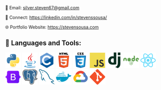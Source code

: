 📧 Email: silver.steven67@gmail.com

👯 Connect: https://linkedin.com/in/stevenssousa/

🌐 Portfolio Website: https://stevensousa.com


## 🧰 Languages and Tools:


<p align = "left">

<img src = "https://github.com/devicons/devicon/blob/master/icons/python/python-original.svg" width="50" height="50"/>
<img src = "https://github.com/devicons/devicon/blob/master/icons/java/java-original.svg" width="50" height="50"/>
<img src = "https://github.com/devicons/devicon/blob/master/icons/c/c-original.svg" width="50" height="50"/>
<img src = "https://github.com/devicons/devicon/blob/master/icons/html5/html5-original-wordmark.svg" width="50" height="50"/>
<img src = "https://github.com/devicons/devicon/blob/master/icons/css3/css3-original-wordmark.svg" width="50" height="50"/>
<img src = "https://github.com/devicons/devicon/blob/master/icons/javascript/javascript-original.svg" width="50" height="50"/>
<img src = "https://github.com/devicons/devicon/blob/master/icons/django/django-plain.svg" width="50" height="50"/>
<img src = "https://github.com/devicons/devicon/blob/master/icons/nodejs/nodejs-plain-wordmark.svg" width="50" height="50"/>
<img src = "https://github.com/devicons/devicon/blob/master/icons/react/react-original.svg" width="50" height="50"/>
<img src = "https://github.com/devicons/devicon/blob/master/icons/bootstrap/bootstrap-original.svg" width="50" height="50"/>
<img src = "https://github.com/devicons/devicon/blob/master/icons/postgresql/postgresql-original.svg" width="50" height="50"/>
<img src = "https://github.com/devicons/devicon/blob/master/icons/mysql/mysql-original.svg" width="50" height="50"/>
<img src = "https://github.com/devicons/devicon/blob/master/icons/docker/docker-plain.svg" width="50" height="50"/>
<img src = "https://github.com/devicons/devicon/blob/master/icons/googlecloud/googlecloud-original.svg" width="50" height="50"/>
<img src = "https://github.com/devicons/devicon/blob/master/icons/git/git-plain.svg" width="50" height="50"/>

</p>
